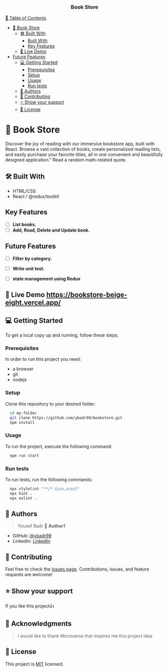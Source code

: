 
<div align="center">
  <h3><b>Book Store</b></h3>
</div>

<!-- TABLE OF CONTENTS -->

[📗 Table of Contents](#-table-of-contents)

- [📖 Book Store ](#-book-store-)
  - [🛠 Built With](#built-with)
    - [Built With](#bulit-with)
    - [Key Features](#key-features)
  - [🚀 Live Demo](#live-demo)
- [Future Features ](#future-features-)
  - [💻 Getting Started ](#-getting-started-)
    - [Prerequisites](#prerequisites)
    - [Setup](#setup)
    - [Usage](#usage)
    - [Run tests](#run-tests)
  - [👥 Authors ](#-authors-)
  - [🤝 Contributing ](#-contributing-)
  - [⭐️ Show your support ](#️-show-your-support-)
  - [📝 License ](#-license-)

# 📖 Book Store <a name="about-project"></a>

Discover the joy of reading with our immersive bookstore app, built with React. Browse a vast collection of books, create personalized reading lists, and easily purchase your favorite titles, all in one convenient and beautifully designed application."
Read a random math-related quote.

## 🛠 Built With <a name="built-with"></a>

- HTML/CSS
- React / @redux/toolkit

## Key Features <a name="key-features"></a>

- [ ] **List books.**
- [ ] **Add, Read, Delete and Update book.**

## Future Features <a name="future-features"></a>

- [ ] **Filter by category.**

- [ ] **Write unit test.**
- [ ] **state management using Redux**

## 🚀 Live Demo <a name="live-demo">https://bookstore-beige-eight.vercel.app/</a>

## 💻 Getting Started <a name="getting-started"></a>

To get a local copy up and running, follow these steps.

### Prerequisites

In order to run this project you need:

- a browser
- git
- nodejs

### Setup

Clone this repository to your desired folder:

```sh
  cd my-folder
  git clone https://github.com/ybadr99/bookstore.git
  npm install
```

### Usage

To run the project, execute the following command:

```sh
  npm run start
```

### Run tests

To run tests, run the following commands:

```sh
  npx stylelint "**/*.{css,scss}"
  npx hint .
  npx eslint .
```

<!-- AUTHORS -->

## 👥 Authors <a name="authors"></a>

> Yousef Badr
> 👤 **Author1**

- GitHub: [@ybadr99](https://github.com/ybadr99)
- LinkedIn: [LinkedIn](https://www.linkedin.com/in/yousef-mohamed-badr/)

<!-- CONTRIBUTING -->

## 🤝 Contributing <a name="contributing"></a>

Feel free to check the [issues page](https://github.com/ybadr99/math_magicians/issues).
Contributions, issues, and feature requests are welcome!

<!-- SUPPORT -->

## ⭐️ Show your support <a name="support"></a>

If you like this project:thumbsup:

## 🙏 Acknowledgments <a name="acknowledgements"></a>

> I would like to thank Microverse that inspires me this project idea

<!-- LICENSE -->

## 📝 License <a name="license"></a>

This project is [MIT](./LICENSE.md) licensed.
